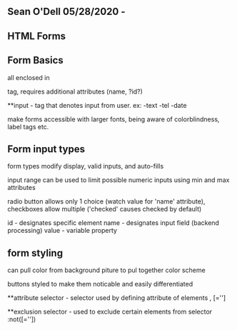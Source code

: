 ## Sean O'Dell 05/28/2020 - 
## HTML Forms

## Form Basics
all enclosed in <form> tag, requires additional attributes (name, ?id?)

**input - tag that denotes input from user. ex:
    -text
    -tel
    -date

make forms accessible with larger fonts, being aware of colorblindness, label tags etc.

## Form input types
form types modify display, valid inputs, and auto-fills

input range can be used to limit possible numeric inputs using min and max attributes

radio button allows only 1 choice (watch value for 'name' attribute), checkboxes allow multiple ('checked' causes checked by default)

id - designates specific element
name - designates input field (backend processing)
value - variable property

## form styling

can pull color from background piture to pul together color scheme

buttons styled to make them noticable and easily differentiated

**attribute selector - selector used by defining attribute of elements
<element>, [<attribute>='<value>']

**exclusion selector - used to exclude certain elements from selector
<element>:not([<attribute>='<value>'])